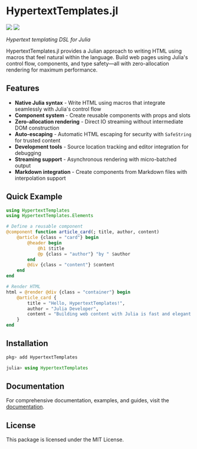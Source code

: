 # HypertextTemplates.jl

[![](https://img.shields.io/badge/docs-stable-blue.svg)](https://michaelhatherly.github.io/HypertextTemplates.jl/stable)
[![](https://img.shields.io/badge/docs-dev-blue.svg)](https://michaelhatherly.github.io/HypertextTemplates.jl/dev)

_Hypertext templating DSL for Julia_

HypertextTemplates.jl provides a Julian approach to writing HTML using macros that feel natural within the language. Build web pages using Julia's control flow, components, and type safety—all with zero-allocation rendering for maximum performance.

## Features

- **Native Julia syntax** - Write HTML using macros that integrate seamlessly with Julia's control flow
- **Component system** - Create reusable components with props and slots
- **Zero-allocation rendering** - Direct IO streaming without intermediate DOM construction
- **Auto-escaping** - Automatic HTML escaping for security with `SafeString` for trusted content
- **Development tools** - Source location tracking and editor integration for debugging
- **Streaming support** - Asynchronous rendering with micro-batched output
- **Markdown integration** - Create components from Markdown files with interpolation support

## Quick Example

```julia
using HypertextTemplates
using HypertextTemplates.Elements

# Define a reusable component
@component function article_card(; title, author, content)
    @article {class = "card"} begin
        @header begin
            @h1 $title
            @p {class = "author"} "by " $author
        end
        @div {class = "content"} $content
    end
end

# Render HTML
html = @render @div {class = "container"} begin
    @article_card {
        title = "Hello, HypertextTemplates!",
        author = "Julia Developer",
        content = "Building web content with Julia is fast and elegant."
    }
end
```

## Installation

```julia
pkg> add HypertextTemplates

julia> using HypertextTemplates
```

## Documentation

For comprehensive documentation, examples, and guides, visit the [documentation](https://michaelhatherly.github.io/HypertextTemplates.jl/stable).

## License

This package is licensed under the MIT License.

